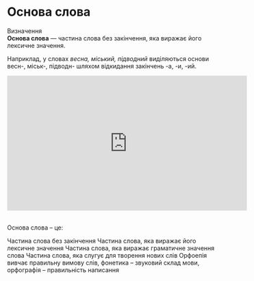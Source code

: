 # Основа слова

<div class="space">
<div class="eoz-wrap">
<span class="eoz">Визначення</span>
<div class="eoz-text">
<b>Основа слова</b> — частина слова без закiнчення, яка виражає його лексичне значення.
</div>
</div>
</div>



Наприклад, у словах <i>весна, мiський, пiдводний</i> видiляються основи <span class="p1">весн-, мiськ-, пiдводн-</span> шляхом вiдкидання закiнчень <span class="p1">-а, -и, -ий</span>.

<div class="fluidMedia">
<iframe align="center" width="560" height="315" src="https://www.youtube.com/embed/LHKlHLhF6w8" frameborder="0" allowfullscreen></iframe>
</div>
<div class="popup">
</div>


<br>
<quiz correctLabel="correct" incorrectLabel="incorrect" checkLabel="check">
    <question text="">
        <p>Основа слова – це:</p>
        <answer correct>Частина слова без закінчення</answer>
        <answer>Частина слова, яка виражає його лексичне значення</answer>
        <answer>Частина слова, яка виражає граматичне значення слова</answer>
        <answer>Частина слова, яка слугує для творення нових слів</answer>
        <explanation>
        Орфоепія вивчає правильну вимову слів, фонетика – звуковий склад мови, орфографія – правильність написання
        </explanation>
    </question>
</quiz>
